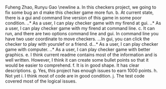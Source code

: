 Fuheng Zhao, Runyu Gao \newline
a. In this checkers project, we going to fix some bug an d make this checker game more fun.
b. At current state, there is a gui and command line version of this game in some poor condition. 
..* As a user, I can play checker game with my firend at gui.
..* As a user, I can play checker game with my firend at command line.
c. It can run, and there are two options command line and gui. In command line you have two user coordinate to move checkers.
...In gui, you can click the checker to play with yourslef or a friend.
d...* As a user, I can play checker game with computer.
  ..* As a user, I can play checker game with better graphics.
e. I think current readme contains most of the information and is well written. However, I think it can create some bullet points so that it would be easier to comprehend.
f. It is in good shape. It has clear descriptions.
g. Yes, this project has enough issues to earn 1000 points.
h. Not yet
i. I think most of code are in good condition.
j. The test code covered most of the logical issues.
